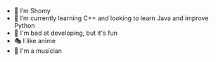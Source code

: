 - 👋 I’m Shomy
- 🌱 I’m currently learning C++ and looking to learn Java and improve Python
- 🎈 I'm bad at developing, but it's fun
- 🎭 I like anime
- 🎵 I'm a musician
